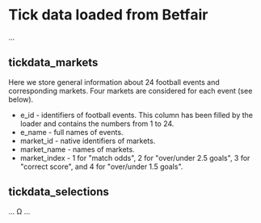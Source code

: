 # Tick data loaded from Bеtfаir
...
## tickdata_markets
Here we store general information about 24 football events and corresponding markets. Four markets are considered for each event (see below).
* e_id - identifiers of football events. This column has been filled by the loader and contains the numbers from 1 to 24.
* e_name - full names of events.
* market_id - native identifiers of markets.
* market_name - names of markets.
* market_index - 1 for "match odds", 2 for "over/under 2.5 goals", 3 for "correct score", and 4 for "over/under 1.5 goals".
## tickdata_selections
... &Omega; ...
